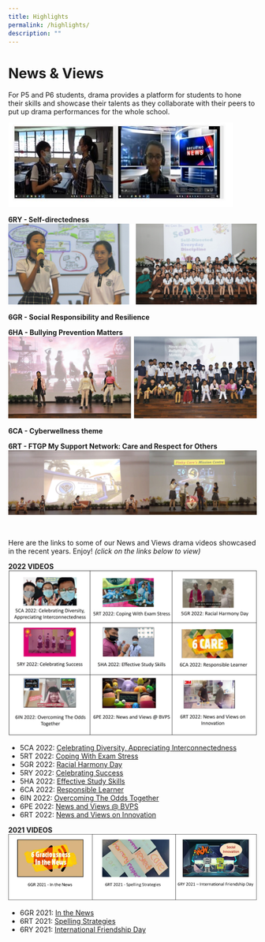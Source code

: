 ```yaml
---
title: Highlights
permalink: /highlights/
description: ""
---
```

# **News &amp; Views**
For P5 and P6 students, drama provides a platform for students to hone their skills and showcase their talents as they collaborate with their peers to put up drama performances for the whole school. 

![](/images/Homepage/News%20and%20Views/writeup%20image.jpg)

**6RY - Self-directedness**
![](/images/Homepage/News%20and%20Views/6responsibility.jpg)

**6GR - Social Responsibility and Resilience**


**6HA - Bullying Prevention Matters**
![](/images/Homepage/News%20and%20Views/6harmony.jpg)

**6CA - Cyberwellness theme**


**6RT - FTGP My Support Network: Care and Respect for Others**
![](/images/Homepage/News%20and%20Views/6respect.jpg)


<br>

Here are the links to some of our News and Views drama videos showcased in the recent years. Enjoy! *(click on the links below to view)*

**2022 VIDEOS** 
![](/images/Homepage/News%20and%20Views/merged_2.jpg)
* 5CA 2022: [Celebrating Diversity, Appreciating Interconnectedness](https://www.youtube.com/watch?v=GUyTsQml5Ws&amp;t=1s)
* 5RT 2022: [Coping With Exam Stress](https://www.youtube.com/watch?v=qhUZU5oJrwk&amp;t=1s)
* 5GR 2022: [Racial Harmony Day](https://www.youtube.com/watch?v=Jf3RrSz68fw)
* 5RY 2022: [Celebrating Success](https://www.youtube.com/watch?v=NeJfcnxfrOw)
* 5HA 2022: [Effective Study Skills](https://www.youtube.com/watch?v=LnAB5296hB4&amp;t=1s)
* 6CA 2022: [Responsible Learner](https://www.youtube.com/watch?v=KzgTMJE3N3E&amp;t=38s)
* 6IN 2022: [Overcoming The Odds Together](https://www.youtube.com/watch?v=somex-bYzXA&amp;t=30s)
* 6PE 2022: [News and Views @ BVPS](https://www.youtube.com/watch?v=C3ruc_OdMhw&amp;t=1s)
* 6RT 2022: [News and Views on Innovation](https://www.youtube.com/watch?v=hO0eMlDJ0Ro&amp;t=1s)


**2021 VIDEOS**
![](/images/Homepage/News%20and%20Views/videosgrid20211.png)

* 6GR 2021: [In the News](https://www.youtube.com/watch?v=qV48Gv10woA&amp;t=1s)
* 6RT 2021: [Spelling Strategies](https://www.youtube.com/watch?v=K7K2BjLY_W0&amp;t=1s)
* 6RY 2021: [International Friendship Day](https://www.youtube.com/watch?v=MYviqfPBdWs&amp;t=102s)